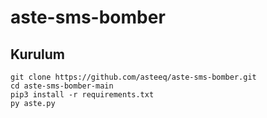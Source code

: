 # aste-sms-bomber


<h2>Kurulum</h2>

```console
git clone https://github.com/asteeq/aste-sms-bomber.git
cd aste-sms-bomber-main
pip3 install -r requirements.txt
py aste.py
```
